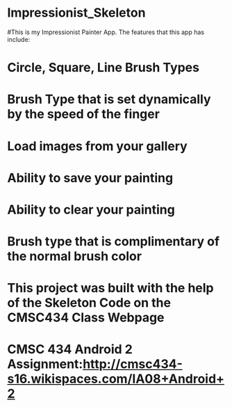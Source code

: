 # Impressionist_Skeleton

#This is my Impressionist Painter App. The features that this app has include:
# Circle, Square, Line Brush Types
# Brush Type that is set dynamically by the speed of the finger
# Load images from your gallery
# Ability to save your painting
# Ability to clear your painting
# Brush type that is complimentary of the normal brush color
  
# This project was built with the help of the Skeleton Code on the CMSC434 Class Webpage
  
# CMSC 434 Android 2 Assignment:http://cmsc434-s16.wikispaces.com/IA08+Android+2
  
  
